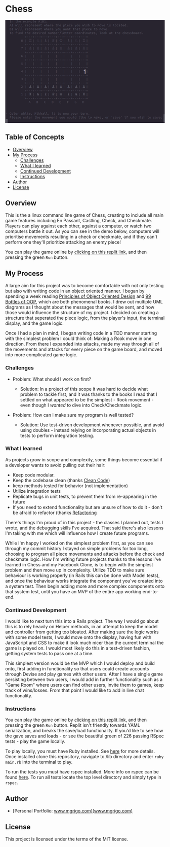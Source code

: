 # Chess

[<img src='chess_sample.gif' alt='computer_check'>](https://replit.com/@mgrig92/chess#.replit)

## Table of Concepts

- [Overview](#overview)
- [My Process](#my-process)
    - [Challenges](#challenges)
    - [What I learned](#what-i-learned)
    - [Continued Development](#continued-development)
    - [Instructions](#instructions)
- [Author](#author)
- [License](#license)

## Overview

This is the a linux command line game of Chess, creating to include all main game features including En Passant, Castling, Check, and Checkmate. Players can play against each other, against a computer, or watch two computers battle it out. As you can see in the demo below, computers will prioritise movements resulting in a check or checkmate, and if they can't perform one they'll prioritize attacking an enemy piece!

You can play the game online by [clicking on this replit link](https://replit.com/@mgrig92/chess#.replit), and then pressing the green `Run` button.

## My Process

A large aim for this project was to become comfortable with not only testing but also with writing code in an object oriented manner. I began by spending a week reading [Principles of Object Oriented Design](https://www.poodr.com/) and [99 Bottles of OOP](https://sandimetz.com/99bottles), which are both phenomenal books. I drew out multiple UML diagrams as I thought about the messages that would be sent, and how those would influence the structure of my project. I decided on creating a structure that seperated the piece logic, from the player's input, the terminal display, and the game logic. 

Once I had a plan in mind, I began writing code in a TDD manner starting with the simplest problem I could think of: Making a Rook move in one direction. From there I expanded into attacks, made my way through all of the movements and attacks for every piece on the game board, and moved into more complicated game logic. 

### Challenges

- Problem: What should I work on first?

    - Solution:  In a project of this scope it was hard to decide what problem to tackle first, and it was thanks to the books I read that I settled on what appeared to be the simplest - Rook movement - even though I *wanted* to dive into Check/Checkmate logic.
  
- Problem: How can I make sure my program is well tested?

    - Solution: Use test-driven development whenever possible, and avoid using doubles - instead relying on incorporating actual objects in tests to perform integration testing. 
   
    
### What I learned

As projects grow in scope and complexity, some things become essential if a developer wants to avoid pulling out their hair:
- Keep code modular.
- Keep the codebase clean (thanks [Clean Code](https://www.oreilly.com/library/view/clean-code-a/9780136083238/))
- keep methods tested for behavior (not implementation)
- Utilize integration tests
- Replicate bugs in unit tests, to prevent them from re-appearing in the future
- If you need to extend functionality but are unsure of how to do it - don't be afraid to refactor (thanks [Refactoring](https://martinfowler.com/books/refactoring.html)

There's things I'm proud of in this project - the classes I planned out, tests I wrote, and the debugging skills I've acquired. That said there's also lessons I'm taking with me which will influence how I create future programs. 

While I'm happy I worked on the simplest problem first, as you can see through my commit history I stayed on simple problems for too long, choosing to program all piece movements and attacks before the check and checkmate logic. How I'm writing future projects thanks to the lessons I've learned in Chess and my Facebook Clone, is to begin with the simplest problem and then move up in complexity. Utilize TDD to make sure behaviour is working properly (in Rails this can be done with Model tests), and once the behaviour works integrate the component you've created into a system test. Then begin adding more and more complex components onto that system test, until you have an MVP of the entire app working end-to-end. 

### Continued Development

I would like to next turn this into a Rails project. The way I would go about this is to rely heavily on Helper methods, in an attempt to keep the model and controller from getting too bloated. After making sure the logic works with some model tests, I would move onto the display, having fun with JavaScript and CSS to make it look much nicer than the current terminal the game is played on. I would most likely do this in a test-driven fashion, getting system tests to pass one at a time.

This simplest version would be the MVP which I would deploy and build onto, first adding in functionality so that users could create accounts through Devise and play games with other users. After I have a single game persisting between two users, I would add in further functionality such as a "Game Room" where users can find other users, invite them to games, keep track of wins/losses. From that point I would like to add in live chat functionality. 

### Instructions

You can play the game online by [clicking on this replit link](https://replit.com/@mgrig92/chess#.replit), and then pressing the green `Run` button. Replit isn't friendly towards YAML serialization, and breaks the save/load functionality. If you'd like to see how the gave saves and loads - or see the beautiful green of 226 passing RSpec tests - play the game locally.

To play locally, you must have Ruby installed. See [here](https://www.ruby-lang.org/en/downloads/) for more details. Once installed clone this repository, navigate to /lib directory and enter `ruby main.rb` into the terminal to play.

To run the tests you must have rspec installed. More info on rspec can be found [here](http://rspec.info/). To run all tests locate the top level directory and simply type in `rspec`.

## Author

- [Personal Portfolio: www.mgrigo.com](www.mgrigo.com)

## License

This project is licensed under the terms of the MIT license.

